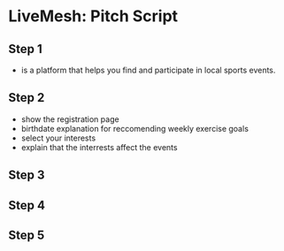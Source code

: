 # LiveMesh: Pitch Script

## Step 1

- is a platform that helps you find and participate in local sports events.

## Step 2

- show the registration page
- birthdate explanation for reccomending weekly exercise goals
- select your interests
- explain that the interrests affect the events

## Step 3

## Step 4

## Step 5
